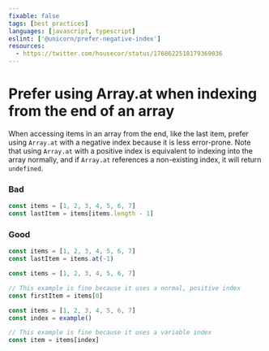 ```yaml
---
fixable: false
tags: [best practices]
languages: [javascript, typescript]
eslint: ['@unicorn/prefer-negative-index']
resources:
  - https://twitter.com/housecor/status/1768622518179369036
---
```


# Prefer using Array.at when indexing from the end of an array

When accessing items in an array from the end, like the last item, prefer using `Array.at` with a negative index because it is less error-prone. Note that using `Array.at` with a positive index is equivalent to indexing into the array normally, and if `Array.at` references a non-existing index, it will return `undefined`.

### Bad

```ts
const items = [1, 2, 3, 4, 5, 6, 7]
const lastItem = items[items.length - 1]
```

### Good

```ts
const items = [1, 2, 3, 4, 5, 6, 7]
const lastItem = items.at(-1)
```

```ts
const items = [1, 2, 3, 4, 5, 6, 7]

// This example is fine because it uses a normal, positive index
const firstItem = items[0]
```

```ts
const items = [1, 2, 3, 4, 5, 6, 7]
const index = example()

// This example is fine because it uses a variable index
const item = items[index]
```
